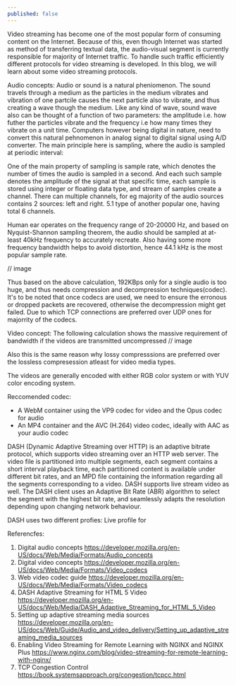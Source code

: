 ```yaml
---
published: false
---
```

Video streaming has become one of the most popular form of consuming content on the Internet. Because of this, even though Internet was started as method of transferring textual data, the audio-visual segment is currently responsible for majority of Internet traffic. To handle such traffic efficiently different protocols for video streaming is developed. In this blog, we will learn about some video streaming protocols.

Audio concepts:
Audio or sound is a natural pheniomenon. The sound travels through a medium as the particles in the medium vibrates and vibration of one partcile causes the next particle also to vibrate, and thus creating a wave though the medium. Like any kind of wave, sound wave also can be thought of a function of two parameters: the amplitude i.e. how futher the particles vibrate and the frequency i.e how many times they vibrate on a unit time. Computers however being digital in nature, need to convert this natural pehnomenon in analog signal to digital signal using A/D converter. The main principle here is sampling, where the audio is sampled at periodic interval:

One of the main property of sampling is sample rate, which denotes the number of times the audio is sampled in a second. And each such sample denotes the amplitude of the signal at that specific time, each sample is stored using integer or floating data type, and stream of samples create a channel. There can multiple channels, for eg majority of the audio sources contains 2 sources: left and right. 5.1 type of another popular one, having total 6 channels.

Human ear operates on the frequency range of 20-20000 Hz, and based on Nyquist-Shannon sampling theorem, the audio should be sampled at at-least 40kHz frequency to accurately recreate. Also having some more frequency bandwidth helps to avoid distortion, hence 44.1 kHz is the most popular sample rate. 

// image

Thus based on the above calculation, 192KBps only for a single audio is too huge, and thus needs compression and decompression techniques(codec). It's to be noted that once codecs are used, we need to ensure the erronous or dropped packets are recovered, otherwise the decompression might get failed. Due to which TCP connections are preferred over UDP ones for majorrity of the codecs.

Video concept:
The following calculation shows the massive requirement of bandwidth if the videos are transmitted uncompressed
// image

Also this is the same reason why lossy compresssions are preferred over the lossless compresession atleast for video media types.

The videos are generally encoded with either RGB color system or with YUV color encoding system.

Reccomended codec: 
- A WebM container using the VP9 codec for video and the Opus codec for audio
- An MP4 container and the AVC (H.264) video codec, ideally with AAC as your audio codec

DASH (Dynamic Adaptive Streaming over HTTP) is an adaptive bitrate protocol, which supports video streaming over an HTTP web server. The video file is partitioned into multiple segments, each segment contains a short interval playback time, each partitioned content is available under different bit rates, and an MPD file containing the information regarding all the segments corresponding to a video. DASH supports live stream video as well. The DASH client uses an Adaptive Bit Rate (ABR) algorithm to select the segment with the highest bit rate, and seamlessly adapts the resolution depending upon changing network behaviour.

DASH uses two different profies: Live profile for 







Referencfes:
1. Digital audio concepts https://developer.mozilla.org/en-US/docs/Web/Media/Formats/Audio_concepts
2. Digital video concepts https://developer.mozilla.org/en-US/docs/Web/Media/Formats/Video_codecs
3. Web video codec guide https://developer.mozilla.org/en-US/docs/Web/Media/Formats/Video_codecs
4. DASH Adaptive Streaming for HTML 5 Video https://developer.mozilla.org/en-US/docs/Web/Media/DASH_Adaptive_Streaming_for_HTML_5_Video
5. Setting up adaptive streaming media sources https://developer.mozilla.org/en-US/docs/Web/Guide/Audio_and_video_delivery/Setting_up_adaptive_streaming_media_sources
6. Enabling Video Streaming for Remote Learning with NGINX and NGINX Plus https://www.nginx.com/blog/video-streaming-for-remote-learning-with-nginx/
7. TCP Congestion Control https://book.systemsapproach.org/congestion/tcpcc.html

